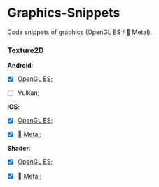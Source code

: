 # Graphics-Snippets

Code snippets of graphics (OpenGL ES /  Metal).

### Texture2D

**Android**:

* [x] [OpenGL ES](https://github.com/RincLiu/Graphics-Snippets/tree/master/Texture2d/Android-GLES/java/xyz/rinc/gl/sprite);

* [ ] Vulkan;

**iOS**:

* [x] [OpenGL ES](https://github.com/RincLiu/Graphics-Snippets/tree/master/Texture2d/iOS/SpriteSDK/GLES);

* [x] [ Metal](https://github.com/RincLiu/Graphics-Snippets/tree/master/Texture2d/iOS/SpriteSDK/Metal);

**Shader**:

* [x] [OpenGL ES](https://github.com/RincLiu/Graphics-Snippets/tree/master/Texture2d/Shader/GLES);

* [x] [ Metal](https://github.com/RincLiu/Graphics-Snippets/tree/master/Texture2d/Shader/Metal);
